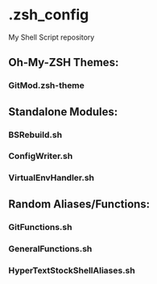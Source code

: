 # .zsh_config
My Shell Script repository


## Oh-My-ZSH Themes:
### GitMod.zsh-theme


## Standalone Modules:
### BSRebuild.sh

### ConfigWriter.sh

### VirtualEnvHandler.sh


## Random Aliases/Functions:
### GitFunctions.sh

### GeneralFunctions.sh

### HyperTextStockShellAliases.sh

